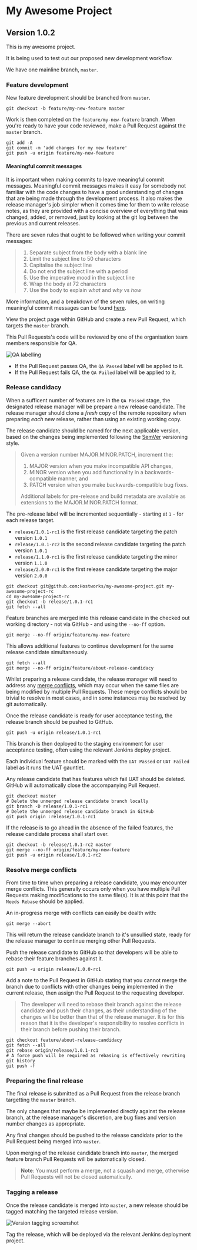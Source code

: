 # My Awesome Project
## Version 1.0.2

This is my awesome project.

It is being used to test out our proposed new development workflow.

We have one mainline branch, `master`.

### Feature development

New feature development should be branched from `master`.

`git checkout -b feature/my-new-feature master`

Work is then completed on the `feature/my-new-feature` branch. When you're ready to have your code reviewed, make a Pull Request against the `master` branch.

```
git add -A
git commit -m 'add changes for my new feature'
git push -u origin feature/my-new-feature
```

#### Meaningful commit messages

It is important when making commits to leave meaningful commit messages. Meaningful commit messages makes it easy for somebody not familiar with the code changes to have a good understanding of changes that are being made through the development process. It also makes the release manager's job simpler when it comes time for them to write release notes, as they are provided with a concise overview of everything that was changed, added, or removed, just by looking at the git log between the previous and current releases.

There are seven rules that ought to be followed when writing your commit messages:

> 1. Separate subject from the body with a blank line
> 2. Limit the subject line to 50 characters
> 3. Capitalise the subject line
> 4. Do not end the subject line with a period
> 5. Use the imperative mood in the subject line
> 6. Wrap the body at 72 characters
> 7. Use the body to explain *what* and *why* vs *how*

More information, and a breakdown of the seven rules, on writing meaningful commit messages can be found [here](http://chris.beams.io/posts/git-commit/).

View the project page within GitHub and create a new Pull Request, which targets the `master` branch.

This Pull Requests's code will be reviewed by one of the organisation team members responsible for QA.

![QA labelling](qa-labels.png)

* If the Pull Request passes QA, the `QA Passed` label will be applied to it.
* If the Pull Request fails QA, the `QA Failed` label will be applied to it.

### Release candidacy

When a sufficent number of features are in the `QA Passed` stage, the designated release manager will be prepare a new release candidate. The release manager should clone a *fresh* copy of the remote repository when preparing *each* new release, rather than using an existing working copy.

The release candidate should be named for the next applicable version, based on the changes being implemented following the [SemVer](http://semver.org) versioning style.

> Given a version number MAJOR.MINOR.PATCH, increment the:
> 
> 1. MAJOR version when you make incompatible API changes,
> 2. MINOR version when you add functionality in a backwards-compatible manner, and
> 3. PATCH version when you make backwards-compatible bug fixes.
>
> Additional labels for pre-release and build metadata are available as extensions to the MAJOR.MINOR.PATCH format.

The pre-release label will be incremented sequentially - starting at `1` - for each release target.

* `release/1.0.1-rc1` is the first release candidate targeting the patch version `1.0.1`
* `release/1.0.1-rc2` is the second release candidate targeting the patch version `1.0.1`
* `release/1.1.0-rc1` is the first release candidate targeting the minor version `1.1.0`
* `release/2.0.0-rc1` is the first release candidate targeting the major version `2.0.0`

```
git checkout git@github.com:Hostworks/my-awesome-project.git my-awesome-project-rc
cd my-awesome-project-rc
git checkout -b release/1.0.1-rc1
git fetch --all
```

Feature branches are merged into this release candidate in the checked out working directory - not via GitHub - and using the `--no-ff` option.

`git merge --no-ff origin/feature/my-new-feature`

This allows additional features to continue development for the same release candidate simultaneously.

```
git fetch --all
git merge --no-ff origin/feature/about-release-candidacy
```

Whilst preparing a release candidate, the release manager will need to address any [merge conflicts](#resolve-merge-conflicts), which may occur when the same files are being modified by multiple Pull Requests. These merge conflicts should be trivial to resolve in most cases, and in some instances may be resolved by git automatically.

Once the release candidate is ready for user acceptance testing, the release branch should be pushed to GitHub.

`git push -u origin release/1.0.1-rc1`

This branch is then deployed to the staging environment for user acceptance testing, often using the relevant Jenkins deploy project.

Each individual feature should be marked with the `UAT Passed` or `UAT Failed` label as it runs the UAT gauntlet.

Any release candidate that has features which fail UAT should be deleted. GitHub will automatically close the accompanying Pull Request.

```
git checkout master
# Delete the unmerged release candidate branch locally
git branch -D release/1.0.1-rc1
# Delete the unmerged release candidate branch in GitHub
git push origin :release/1.0.1-rc1
```

If the release is to go ahead in the absence of the failed features, the release candidate process shall start over.

```
git checkout -b release/1.0.1-rc2 master
git merge --no-ff origin/feature/my-new-feature
git push -u origin release/1.0.1-rc2
```

<a name="resolve-merge-conflicts"></a>
### Resolve merge conflicts

From time to time when preparing a release candidate, you may encounter merge conflicts. This generally occurs only when you have multiple Pull Requests making modifications to the same file(s). It is at this point that the `Needs Rebase` should be applied.

An in-progress merge with conflicts can easily be dealth with:

`git merge --abort`

This will return the release candidate branch to it's unsullied state, ready for the release manager to continue merging other Pull Requests.

Push the release candidate to GitHub so that developers will be able to rebase their feature branches against it.

`git push -u origin release/1.0.0-rc1`

Add a note to the Pull Request in GitHub stating that you cannot merge the branch due to conflicts with other changes being implemented in the current release, then assign the Pull Request to the requesting developer.

> The developer will need to rebase their branch against the release candidate and push their changes, as their understanding of the changes will be better than that of the release manager. It is for this reason that it is the developer's responsibility to resolve conflicts in their branch before pushing their branch.

```
git checkout feature/about-release-candidacy
git fetch --all
git rebase origin/release/1.0.1-rc1
# A force push will be required as rebasing is effectively rewriting git history
git push -f
```

### Preparing the final release

The final release is submitted as a Pull Request from the release branch targetting the `master` branch.

The only changes that maybe be implemented directly against the release branch, at the release manager's discretion, are bug fixes and version number changes as appropriate.

Any final changes should be pushed to the release candidate prior to the Pull Request being merged into `master`.

Upon merging of the release candidate branch into `master`, the merged feature branch Pull Requests will be automatically closed.

> **Note**: You must perform a merge, not a squash and merge, otherwise Pull Requests will not be closed automatically.

### Tagging a release

Once the release candidate is merged into `master`, a new release should be tagged matching the targeted release version.

![Version tagging screenshot](version-tagging.png)

Tag the release, which will be deployed via the relevant Jenkins deployment project.
